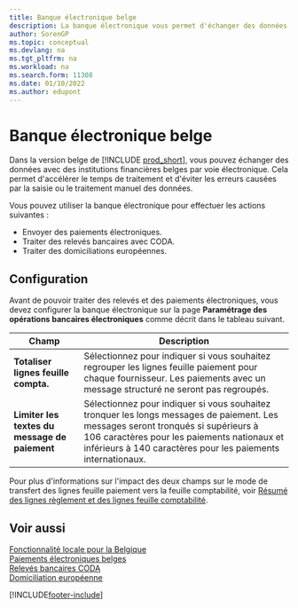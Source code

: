 ```yaml
---
title: Banque électronique belge
description: La banque électronique vous permet d'échanger des données par voie électronique avec des institutions financières belges. Cela garantit une plus grande vitesse de traitement et permet d'éviter les erreurs.
author: SorenGP
ms.topic: conceptual
ms.devlang: na
ms.tgt_pltfrm: na
ms.workload: na
ms.search.form: 11308
ms.date: 01/10/2022
ms.author: edupont
---
```

# <a name="belgian-electronic-banking" />Banque électronique belge

Dans la version belge de [!INCLUDE [prod_short](../../includes/prod_short.md)], vous pouvez échanger des données avec des institutions financières belges par voie électronique. Cela permet d'accélérer le temps de traitement et d'éviter les erreurs causées par la saisie ou le traitement manuel des données.  

Vous pouvez utiliser la banque électronique pour effectuer les actions suivantes :  

- Envoyer des paiements électroniques.  
- Traiter des relevés bancaires avec CODA.  
- Traiter des domiciliations européennes.  

## <a name="setup" />Configuration

Avant de pouvoir traiter des relevés et des paiements électroniques, vous devez configurer la banque électronique sur la page **Paramétrage des opérations bancaires électroniques** comme décrit dans le tableau suivant.

|Champ|Description |
|-----|------------|
|**Totaliser lignes feuille compta.**| Sélectionnez pour indiquer si vous souhaitez regrouper les lignes feuille paiement pour chaque fournisseur. Les paiements avec un message structuré ne seront pas regroupés. |
|**Limiter les textes du message de paiement** |Sélectionnez pour indiquer si vous souhaitez tronquer les longs messages de paiement. Les messages seront tronqués si supérieurs à 106 caractères pour les paiements nationaux et inférieurs à 140 caractères pour les paiements internationaux. |

Pour plus d'informations sur l'impact des deux champs sur le mode de transfert des lignes feuille paiement vers la feuille comptabilité, voir [Résumé des lignes règlement et des lignes feuille comptabilité](summarizing-payment-lines-and-general-journal-lines.md).  

## <a name="see-also" />Voir aussi

[Fonctionnalité locale pour la Belgique](belgium-local-functionality.md)  
[Paiements électroniques belges](belgian-electronic-payments.md)  
[Relevés bancaires CODA](coda-bank-statements.md)  
[Domiciliation européenne](direct-debit-using-domiciliation.md)


[!INCLUDE[footer-include](../../includes/footer-banner.md)]
